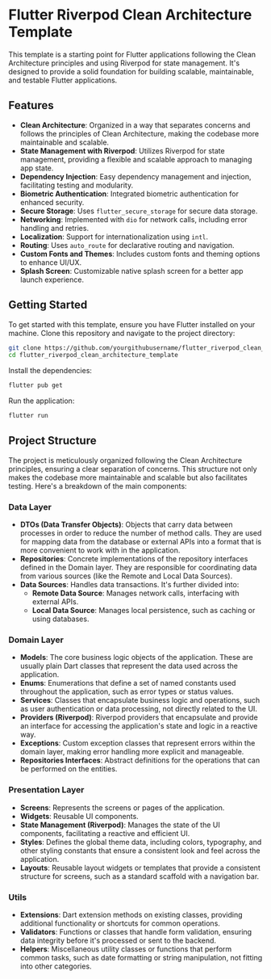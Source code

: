 # Flutter Riverpod Clean Architecture Template

This template is a starting point for Flutter applications following the Clean Architecture principles and using Riverpod for state management. It's designed to provide a solid foundation for building scalable, maintainable, and testable Flutter applications.

## Features

- **Clean Architecture**: Organized in a way that separates concerns and follows the principles of Clean Architecture, making the codebase more maintainable and scalable.
- **State Management with Riverpod**: Utilizes Riverpod for state management, providing a flexible and scalable approach to managing app state.
- **Dependency Injection**: Easy dependency management and injection, facilitating testing and modularity.
- **Biometric Authentication**: Integrated biometric authentication for enhanced security.
- **Secure Storage**: Uses `flutter_secure_storage` for secure data storage.
- **Networking**: Implemented with `dio` for network calls, including error handling and retries.
- **Localization**: Support for internationalization using `intl`.
- **Routing**: Uses `auto_route` for declarative routing and navigation.
- **Custom Fonts and Themes**: Includes custom fonts and theming options to enhance UI/UX.
- **Splash Screen**: Customizable native splash screen for a better app launch experience.

## Getting Started

To get started with this template, ensure you have Flutter installed on your machine. Clone this repository and navigate to the project directory:

```bash
git clone https://github.com/yourgithubusername/flutter_riverpod_clean_architecture_template.git
cd flutter_riverpod_clean_architecture_template
```

Install the dependencies:
```bash
flutter pub get
```
Run the application:
```bash
flutter run
```

## Project Structure

The project is meticulously organized following the Clean Architecture principles, ensuring a clear separation of concerns. This structure not only makes the codebase more maintainable and scalable but also facilitates testing. Here's a breakdown of the main components:

### Data Layer
- **DTOs (Data Transfer Objects)**: Objects that carry data between processes in order to reduce the number of method calls. They are used for mapping data from the database or external APIs into a format that is more convenient to work with in the application.
- **Repositories**: Concrete implementations of the repository interfaces defined in the Domain layer. They are responsible for coordinating data from various sources (like the Remote and Local Data Sources).
- **Data Sources**: Handles data transactions. It's further divided into:
  - **Remote Data Source**: Manages network calls, interfacing with external APIs.
  - **Local Data Source**: Manages local persistence, such as caching or using databases.

### Domain Layer
- **Models**: The core business logic objects of the application. These are usually plain Dart classes that represent the data used across the application.
- **Enums**: Enumerations that define a set of named constants used throughout the application, such as error types or status values.
- **Services**: Classes that encapsulate business logic and operations, such as user authentication or data processing, not directly related to the UI.
- **Providers (Riverpod)**: Riverpod providers that encapsulate and provide an interface for accessing the application's state and logic in a reactive way.
- **Exceptions**: Custom exception classes that represent errors within the domain layer, making error handling more explicit and manageable.
- **Repositories Interfaces**: Abstract definitions for the operations that can be performed on the entities.

### Presentation Layer
- **Screens**: Represents the screens or pages of the application.
- **Widgets**: Reusable UI components.
- **State Management (Riverpod)**: Manages the state of the UI components, facilitating a reactive and efficient UI.
- **Styles**: Defines the global theme data, including colors, typography, and other styling constants that ensure a consistent look and feel across the application.
- **Layouts**: Reusable layout widgets or templates that provide a consistent structure for screens, such as a standard scaffold with a navigation bar.


### Utils
- **Extensions**: Dart extension methods on existing classes, providing additional functionality or shortcuts for common operations.
- **Validators**: Functions or classes that handle form validation, ensuring data integrity before it's processed or sent to the backend.
- **Helpers**: Miscellaneous utility classes or functions that perform common tasks, such as date formatting or string manipulation, not fitting into other categories.

